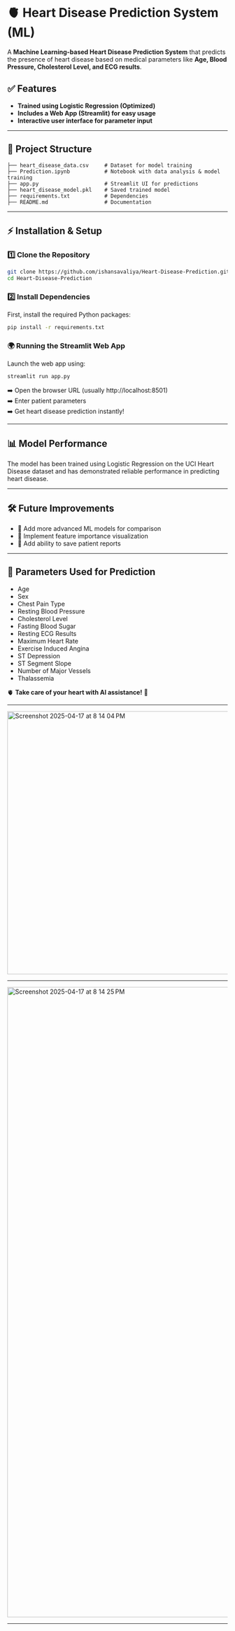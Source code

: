 # 🫀 Heart Disease Prediction System (ML)

A **Machine Learning-based Heart Disease Prediction System** that predicts the presence of heart disease based on medical parameters like **Age, Blood Pressure, Cholesterol Level, and ECG results**.

## ✅ Features

- **Trained using Logistic Regression (Optimized)**
- **Includes a Web App (Streamlit) for easy usage**
- **Interactive user interface for parameter input**

---

## 📂 Project Structure

```
├── heart_disease_data.csv     # Dataset for model training
├── Prediction.ipynb           # Notebook with data analysis & model training
├── app.py                     # Streamlit UI for predictions
├── heart_disease_model.pkl    # Saved trained model
├── requirements.txt           # Dependencies
├── README.md                  # Documentation
```

---

## ⚡ Installation & Setup

### 1️⃣ Clone the Repository

```bash
git clone https://github.com/ishansavaliya/Heart-Disease-Prediction.git
cd Heart-Disease-Prediction
```

### 2️⃣ Install Dependencies

First, install the required Python packages:

```bash
pip install -r requirements.txt
```

### 🌍 Running the Streamlit Web App

Launch the web app using:

```bash
streamlit run app.py
```

➡️ Open the browser URL (usually http://localhost:8501)  
➡️ Enter patient parameters  
➡️ Get heart disease prediction instantly!

---

## 📊 Model Performance

The model has been trained using Logistic Regression on the UCI Heart Disease dataset and has demonstrated reliable performance in predicting heart disease.

---

## 🛠 Future Improvements

- 🔹 Add more advanced ML models for comparison
- 🔹 Implement feature importance visualization
- 🔹 Add ability to save patient reports

---

## 📌 Parameters Used for Prediction

- Age
- Sex
- Chest Pain Type
- Resting Blood Pressure
- Cholesterol Level
- Fasting Blood Sugar
- Resting ECG Results
- Maximum Heart Rate
- Exercise Induced Angina
- ST Depression
- ST Segment Slope
- Number of Major Vessels
- Thalassemia

🫀 **Take care of your heart with AI assistance!** 💓

---

<img width="601" alt="Screenshot 2025-04-17 at 8 14 04 PM" src="https://github.com/user-attachments/assets/6423f3c5-58c1-4521-8198-c120f5575e72" />

---

<img width="1440" alt="Screenshot 2025-04-17 at 8 14 25 PM" src="https://github.com/user-attachments/assets/bf1049cf-1515-4a4b-bad9-5822b9ef42d8" />

---


